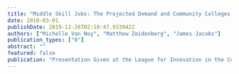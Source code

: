 ```yaml
---
title: "Middle Skill Jobs: The Projected Demand and Community Colleges' Response"
date: 2010-03-01
publishDate: 2019-12-26T02:10:47.933942Z
authors: ["Michelle Van Noy", "Matthew Zeidenberg", "James Jacobs"]
publication_types: ["0"]
abstract: ""
featured: false
publication: "Presentation Given at the League for Innovation in the Community College Conference"
---
```


